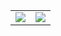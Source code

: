 <!--
**sqlsec/sqlsec** is a ✨ _special_ ✨ repository because its `README.md` (this file) appears on your GitHub profile.

Here are some ideas to get you started:

- 🔭 I’m currently working on ...
- 🌱 I’m currently learning ...
- 👯 I’m looking to collaborate on ...
- 🤔 I’m looking for help with ...
- 💬 Ask me about ...
- 📫 How to reach me: ...
- 😄 Pronouns: ...
- ⚡ Fun fact: ...
-->

<table>
    <tr>
        <td ><center><img src="https://github-readme-stats.vercel.app/api?username=sqlsec&show_icons=true&hide_border=true&theme=chartreuse-dark" ></center></td>
        <td ><center><img src="https://github-readme-stats.vercel.app/api?username=sqlsec&show_icons=true&hide_border=true&theme=highcontrast" ></center></td>
    </tr>
    </tr>
</table>
